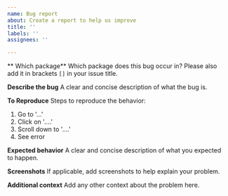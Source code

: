 ```yaml
---
name: Bug report
about: Create a report to help us improve
title: ''
labels: ''
assignees: ''

---
```


** Which package**
Which package does this bug occur in? Please also add it in brackets `[]` in your issue title.

**Describe the bug**
A clear and concise description of what the bug is.

**To Reproduce**
Steps to reproduce the behavior:
1. Go to '...'
2. Click on '....'
3. Scroll down to '....'
4. See error

**Expected behavior**
A clear and concise description of what you expected to happen.

**Screenshots**
If applicable, add screenshots to help explain your problem.

**Additional context**
Add any other context about the problem here.

